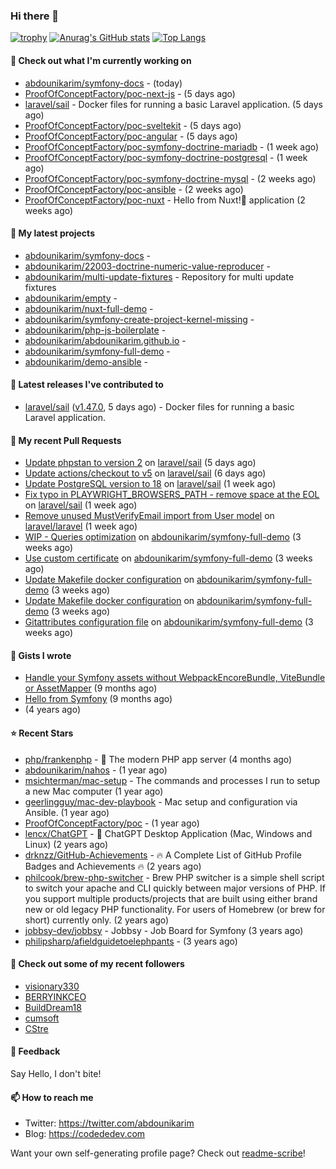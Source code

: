 ### Hi there 👋

[![trophy](https://github-profile-trophy.vercel.app/?username=abdounikarim&theme=onestar&row=1&column=7&no-frame=true&margin-w=13)](https://github.com/ryo-ma/github-profile-trophy)
[![Anurag's GitHub stats](https://github-readme-stats.vercel.app/api?username=abdounikarim&show_icons=true&theme=dark&count_private=true&hide_border=true)](https://github.com/anuraghazra/github-readme-stats)
[![Top Langs](https://github-readme-stats.vercel.app/api/top-langs/?username=abdounikarim&langs_count=8&layout=compact&theme=dark&hide_border=true)](https://github.com/anuraghazra/github-readme-stats)

#### 👷 Check out what I'm currently working on

- [abdounikarim/symfony-docs](https://github.com/abdounikarim/symfony-docs) -  (today)
- [ProofOfConceptFactory/poc-next-js](https://github.com/ProofOfConceptFactory/poc-next-js) -  (5 days ago)
- [laravel/sail](https://github.com/laravel/sail) - Docker files for running a basic Laravel application. (5 days ago)
- [ProofOfConceptFactory/poc-sveltekit](https://github.com/ProofOfConceptFactory/poc-sveltekit) -  (5 days ago)
- [ProofOfConceptFactory/poc-angular](https://github.com/ProofOfConceptFactory/poc-angular) -  (5 days ago)
- [ProofOfConceptFactory/poc-symfony-doctrine-mariadb](https://github.com/ProofOfConceptFactory/poc-symfony-doctrine-mariadb) -  (1 week ago)
- [ProofOfConceptFactory/poc-symfony-doctrine-postgresql](https://github.com/ProofOfConceptFactory/poc-symfony-doctrine-postgresql) -  (1 week ago)
- [ProofOfConceptFactory/poc-symfony-doctrine-mysql](https://github.com/ProofOfConceptFactory/poc-symfony-doctrine-mysql) -  (2 weeks ago)
- [ProofOfConceptFactory/poc-ansible](https://github.com/ProofOfConceptFactory/poc-ansible) -  (2 weeks ago)
- [ProofOfConceptFactory/poc-nuxt](https://github.com/ProofOfConceptFactory/poc-nuxt) - Hello from Nuxt!👋 application  (2 weeks ago)

#### 🌱 My latest projects

- [abdounikarim/symfony-docs](https://github.com/abdounikarim/symfony-docs) - 
- [abdounikarim/22003-doctrine-numeric-value-reproducer](https://github.com/abdounikarim/22003-doctrine-numeric-value-reproducer) - 
- [abdounikarim/multi-update-fixtures](https://github.com/abdounikarim/multi-update-fixtures) - Repository for multi update fixtures
- [abdounikarim/empty](https://github.com/abdounikarim/empty) - 
- [abdounikarim/nuxt-full-demo](https://github.com/abdounikarim/nuxt-full-demo) - 
- [abdounikarim/symfony-create-project-kernel-missing](https://github.com/abdounikarim/symfony-create-project-kernel-missing) - 
- [abdounikarim/php-js-boilerplate](https://github.com/abdounikarim/php-js-boilerplate) - 
- [abdounikarim/abdounikarim.github.io](https://github.com/abdounikarim/abdounikarim.github.io) - 
- [abdounikarim/symfony-full-demo](https://github.com/abdounikarim/symfony-full-demo) - 
- [abdounikarim/demo-ansible](https://github.com/abdounikarim/demo-ansible) - 

#### 🔭 Latest releases I've contributed to

- [laravel/sail](https://github.com/laravel/sail) ([v1.47.0](https://github.com/laravel/sail/releases/tag/v1.47.0), 5 days ago) - Docker files for running a basic Laravel application.

#### 🔨 My recent Pull Requests

- [Update phpstan to version 2](https://github.com/laravel/sail/pull/826) on [laravel/sail](https://github.com/laravel/sail) (5 days ago)
- [Update actions/checkout to v5](https://github.com/laravel/sail/pull/825) on [laravel/sail](https://github.com/laravel/sail) (6 days ago)
- [Update PostgreSQL version to 18](https://github.com/laravel/sail/pull/824) on [laravel/sail](https://github.com/laravel/sail) (1 week ago)
- [Fix typo in PLAYWRIGHT_BROWSERS_PATH - remove space at the EOL](https://github.com/laravel/sail/pull/823) on [laravel/sail](https://github.com/laravel/sail) (1 week ago)
- [Remove unused MustVerifyEmail import from User model](https://github.com/laravel/laravel/pull/6696) on [laravel/laravel](https://github.com/laravel/laravel) (1 week ago)
- [WIP - Queries optimization](https://github.com/abdounikarim/symfony-full-demo/pull/264) on [abdounikarim/symfony-full-demo](https://github.com/abdounikarim/symfony-full-demo) (3 weeks ago)
- [Use custom certificate](https://github.com/abdounikarim/symfony-full-demo/pull/263) on [abdounikarim/symfony-full-demo](https://github.com/abdounikarim/symfony-full-demo) (3 weeks ago)
- [Update Makefile docker configuration](https://github.com/abdounikarim/symfony-full-demo/pull/262) on [abdounikarim/symfony-full-demo](https://github.com/abdounikarim/symfony-full-demo) (3 weeks ago)
- [Update Makefile docker configuration](https://github.com/abdounikarim/symfony-full-demo/pull/261) on [abdounikarim/symfony-full-demo](https://github.com/abdounikarim/symfony-full-demo) (3 weeks ago)
- [Gitattributes configuration file](https://github.com/abdounikarim/symfony-full-demo/pull/260) on [abdounikarim/symfony-full-demo](https://github.com/abdounikarim/symfony-full-demo) (3 weeks ago)

#### 📓 Gists I wrote

- [Handle your Symfony assets without WebpackEncoreBundle, ViteBundle or AssetMapper](https://gist.github.com/7c0177c7a71b1e6585183e320034e4dd) (9 months ago)
- [Hello from Symfony](https://gist.github.com/d6b3e49ead0d8e0a4041c06fcc689307) (9 months ago)
- [](https://gist.github.com/b237278802559acb0bcf1e2516ba718e) (4 years ago)

#### ⭐ Recent Stars

- [php/frankenphp](https://github.com/php/frankenphp) - 🧟 The modern PHP app server (4 months ago)
- [abdounikarim/nahos](https://github.com/abdounikarim/nahos) -  (1 year ago)
- [msichterman/mac-setup](https://github.com/msichterman/mac-setup) - The commands and processes I run to setup a new Mac computer (1 year ago)
- [geerlingguy/mac-dev-playbook](https://github.com/geerlingguy/mac-dev-playbook) - Mac setup and configuration via Ansible. (1 year ago)
- [ProofOfConceptFactory/poc](https://github.com/ProofOfConceptFactory/poc) -  (1 year ago)
- [lencx/ChatGPT](https://github.com/lencx/ChatGPT) - 🔮 ChatGPT Desktop Application (Mac, Windows and Linux) (2 years ago)
- [drknzz/GitHub-Achievements](https://github.com/drknzz/GitHub-Achievements) - 🔥 A Complete List of GitHub Profile Badges and Achievements 🔥 (2 years ago)
- [philcook/brew-php-switcher](https://github.com/philcook/brew-php-switcher) - Brew PHP switcher is a simple shell script to switch your apache and CLI quickly between major versions of PHP. If you support multiple products/projects that are built using either brand new or old legacy PHP functionality. For users of Homebrew (or brew for short) currently only. (2 years ago)
- [jobbsy-dev/jobbsy](https://github.com/jobbsy-dev/jobbsy) - Jobbsy - Job Board for Symfony (3 years ago)
- [philipsharp/afieldguidetoelephpants](https://github.com/philipsharp/afieldguidetoelephpants) -  (3 years ago)

#### 👯 Check out some of my recent followers

- [visionary330](https://github.com/visionary330)
- [BERRYINKCEO](https://github.com/BERRYINKCEO)
- [BuildDream18](https://github.com/BuildDream18)
- [cumsoft](https://github.com/cumsoft)
- [CStre](https://github.com/CStre)

#### 💬 Feedback

Say Hello, I don't bite!

#### 📫 How to reach me

- Twitter: https://twitter.com/abdounikarim
- Blog: https://codededev.com

Want your own self-generating profile page? Check out [readme-scribe](https://github.com/muesli/readme-scribe)!
